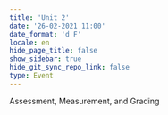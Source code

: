 ```yaml
---
title: 'Unit 2'
date: '26-02-2021 11:00'
date_format: 'd F'
locale: en
hide_page_title: false
show_sidebar: true
hide_git_sync_repo_link: false
type: Event
---
```


Assessment, Measurement, and Grading
